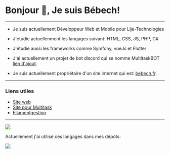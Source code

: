# Bonjour 👋, Je suis Bébech!
-------------------------------------------------------------------------------
- Je suis actuellement Développeur Web et Mobile pour Lije-Technologies
- J'étudie actuellenment les langages suivant: HTML, CSS, JS, PHP, C#
- J'étudie aussi les frameworks comme Symfony, vueJs et Flutter

- J'ai actuellement un projet de bot discord qui se nomme MultitaskBOT [lien d'ajout](https://urlz.fr/kaE2).
- Je suis actuellement propriétaire d'un site internet qui est: [bebech.fr](https://www.bebech.fr).
------------------------------------------------------------------------------
### Liens utiles

- [Site web](https://www.bebech.fr)
- [Site pour Multitask](https://multitask.bebech.fr/)
- [Filamentgestion](https://filamentgestion.fr)
------------------------------------------------------------------------------

<img src="https://github-readme-stats.vercel.app/api?username=Mathbech&show_icons=true&theme=ocean_dark">

Actuellement j'ai utilisé ces langages dans mes dépôts:

<img align='center' src='https://github-readme-stats.vercel.app/api/top-langs?username=Mathbech&show_icons=true&locale=en&layout=compact'>

<!---
Mathbech/Mathbech is a ✨ special ✨ repository because its `README.md` (this file) appears on your GitHub profile.
You can click the Preview link to take a look at your changes.
--->

